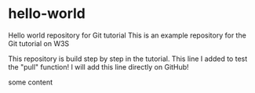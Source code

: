 # hello-world
Hello world repository for Git tutorial
This is an example repository for the Git tutorial on W3S

This repository is build step by step in the tutorial.
This line I added to test the "pull" function!
I will add this line directly on GitHub!

some content